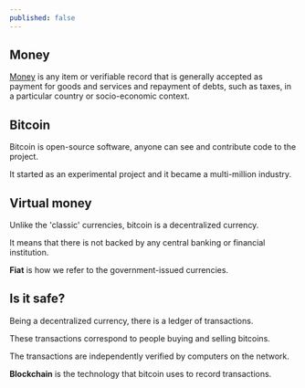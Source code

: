 ```yaml
---
published: false
---
```

## Money
[Money](https://en.wikipedia.org/wiki/Money) is any item or verifiable record that is generally accepted as payment for goods and services and repayment of debts, such as taxes, in a particular country or socio-economic context.

## Bitcoin
Bitcoin is open-source software, anyone can see and contribute code to the project.

It started as an experimental project and it became a multi-million industry.

## Virtual money
Unlike the 'classic' currencies, bitcoin is a decentralized currency.

It means that there is not backed by any central banking or financial institution.

**Fiat** is how we refer to the government-issued currencies.

## Is it safe?
Being a decentralized currency, there is a ledger of transactions.

These transactions correspond to people buying and selling bitcoins.

The transactions are independently verified by computers on the network.

**Blockchain** is the technology that bitcoin uses to record transactions.



